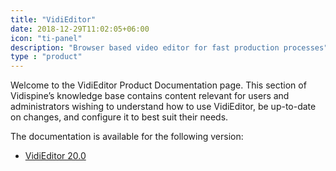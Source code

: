 ```yaml
---
title: "VidiEditor"
date: 2018-12-29T11:02:05+06:00
icon: "ti-panel"
description: "Browser based video editor for fast production processes"
type : "product"
---
```


Welcome to the VidiEditor Product Documentation page. This section of Vidispine’s knowledge base contains content relevant for users and administrators wishing to understand how to use VidiEditor, be up-to-date on changes, and configure it to best suit their needs.

The documentation is available for the following version:

- [VidiEditor 20.0](20.2)